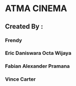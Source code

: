 # ATMA CINEMA

## Created By : 
### Frendy
### Eric Daniswara Octa Wijaya
### Fabian Alexander Pramana
### Vince Carter
